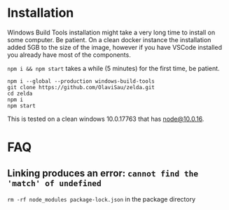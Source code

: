# Installation
Windows Build Tools installation might take a very long time to install on some computer. Be patient. On a clean docker instance the installation added 5GB to the size of the image, however if you have VSCode installed you already have most of the components.

`npm i && npm start` takes a while (5 minutes) for the first time, be patient.
```
npm i --global --production windows-build-tools
git clone https://github.com/OlaviSau/zelda.git
cd zelda
npm i
npm start
```
This is tested on a clean windows 10.0.17763 that has node@10.0.16.

# FAQ
## Linking produces an error: `cannot find the 'match' of undefined`
`rm -rf node_modules package-lock.json` in the package directory
